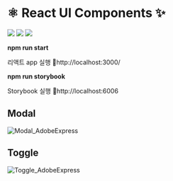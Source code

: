 # ⚛️ React UI Components ✨
<img src="https://img.shields.io/badge/react-61DAFB?style=for-the-badge&logo=react&logoColor=black"> <img src="https://img.shields.io/badge/styled-components-DB7093?style=for-the-badge&logo=styled-components&logoColor=white"> <img src="https://img.shields.io/badge/Storybook-FF4785?style=for-the-badge&logo=Storybook&logoColor=white">

<b>npm run start</b>

리액트 app 실행 📎http://localhost:3000/

<b>npm run storybook</b>

Storybook 실행 📎http://localhost:6006

## Modal
![Modal_AdobeExpress](https://user-images.githubusercontent.com/70098708/192101854-5c0c03f9-538c-4ae3-a032-253b695dc67b.gif)

## Toggle
![Toggle_AdobeExpress](https://user-images.githubusercontent.com/70098708/192101874-79c8bac7-5a74-419a-bf58-e6241da345b0.gif)


